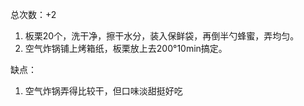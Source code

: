总次数：+2

1. 板栗20个，洗干净，擦干水分，装入保鲜袋，再倒半勺蜂蜜，弄均匀。
2. 空气炸锅铺上烤箱纸，板栗放上去200°10min搞定。

缺点：
1. 空气炸锅弄得比较干，但口味淡甜挺好吃